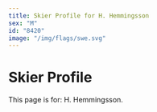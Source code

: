 ```yaml
---
title: Skier Profile for H. Hemmingsson
sex: "M"
id: "8420"
image: "/img/flags/swe.svg" 
---
```


# Skier Profile

This page is for: H. Hemmingsson.
    